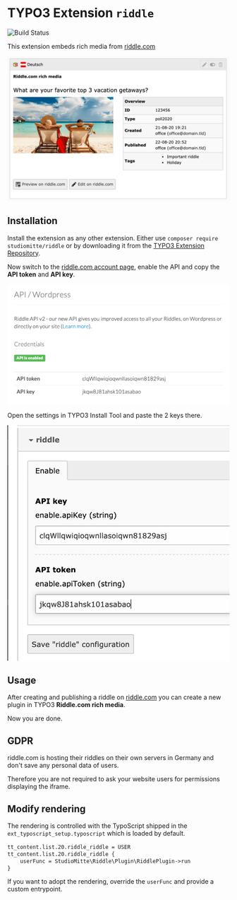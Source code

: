# TYPO3 Extension `riddle`

![Build Status](https://github.com/studiomitte/riddle/workflows/CI/badge.svg)

This extension embeds rich media from [riddle.com](https://www.riddle.com)

![Plugin in Backend](Resources/Public/Screenshots/Backend.png)

## Installation

Install the extension as any other extension.
Either use `composer require studiomitte/riddle` or by downloading it from the [TYPO3 Extension Repository](https://extensions.typo3.org/extension/riddle).

Now switch to the [riddle.com account page](https://www.riddle.com/creator/account/api), enable the API and copy the **API token** and **API key**.

![riddle.com API](Resources/Public/Screenshots/RiddleApi.png)

Open the settings in TYPO3 Install Tool and paste the 2 keys there.

![Settings in TYPO3](Resources/Public/Screenshots/Settings.png)

## Usage

After creating and publishing a riddle on [riddle.com](https://www.riddle.com) you can create a new plugin in TYPO3 **Riddle.com rich media**.

Now you are done.

## GDPR

riddle.com is hosting their riddles on their own servers in Germany and don't save any personal data of users.

Therefore you are not required to ask your website users for permissions displaying the iframe.

## Modify rendering

The rendering is controlled with the TypoScript shipped in the `ext_typoscript_setup.typoscript` which is loaded by default.

```typo3_typoscript
tt_content.list.20.riddle_riddle = USER
tt_content.list.20.riddle_riddle {
    userFunc = StudioMitte\Riddle\Plugin\RiddlePlugin->run
}
```

If you want to adopt the rendering, override the `userFunc` and provide a custom entrypoint.
